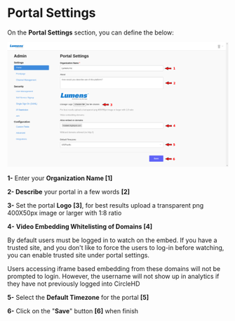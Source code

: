 # Portal Settings

On the **Portal Settings** section, you can define the below:

![](../../.gitbook/assets/portal-settings3.png)

**1-** Enter your **Organization Name \[1\]** 

**2- Describe** your portal in a few words **\[2\]** 

**3-** Set the portal **Logo** **\[3\]**, for best results upload a transparent png 400X50px image or larger with 1:8 ratio 

**4-** **Video Embedding Whitelisting of Domains \[4\]** 

By default users must be logged in to watch on the embed. If you have a trusted site, and you don't like to force the users to log-in before watching, you can enable trusted site under portal settings.

Users accessing iframe based embedding from these domains will not be prompted to login. However, the username will not show up in analytics if they have not previously logged into CircleHD

**5-** Select the **Default Timezone** for the portal **\[5\]** 

**6-** Click on the "**Save**" button **\[6\]** when finish

